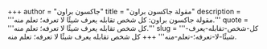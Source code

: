 +++
author = "جاكسون براون"
title = "مقولة جاكسون براون"
description = '''مقولة جاكسون براون: كل شخص تقابله يعرف شيئًا لا تعرفه؛ تعلم منه.'''
quote = '''كل شخص تقابله يعرف شيئًا لا تعرفه؛ تعلم منه.'''
slug = '''كل-شخص-تقابله-يعرف-شيئًا-لا-تعرفه؛-تعلم-منه'''
+++
كل شخص تقابله يعرف شيئًا لا تعرفه؛ تعلم منه.
